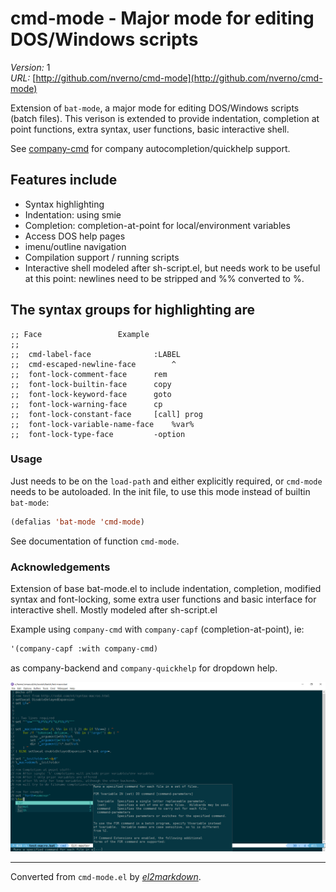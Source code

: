 # cmd-mode - Major mode for editing DOS/Windows scripts

*Version:* 1<br>
*URL:* [http://github.com/nverno/cmd-mode](http://github.com/nverno/cmd-mode)<br>

Extension of `bat-mode`, a major mode for editing DOS/Windows scripts
(batch files).  This verison is extended to provide indentation,
completion at point functions, extra syntax, user functions,
basic interactive shell.

See [company-cmd](http://github.com/nverno/company-cmd)
for company autocompletion/quickhelp support.

## Features include

* Syntax highlighting
* Indentation: using smie
* Completion: completion-at-point for local/environment variables
* Access DOS help pages
* imenu/outline navigation
* Compilation support / running scripts
* Interactive shell modeled after sh-script.el, but needs work to be useful
  at this point: newlines need to be stripped and %% converted to %.

## The syntax groups for highlighting are

    ;; Face					Example
    ;;
    ;;  cmd-label-face				:LABEL
    ;;  cmd-escaped-newline-face	    ^
    ;;  font-lock-comment-face		rem
    ;;  font-lock-builtin-face		copy
    ;;  font-lock-keyword-face		goto
    ;;  font-lock-warning-face		cp
    ;;  font-lock-constant-face		[call] prog
    ;;  font-lock-variable-name-face	%var%
    ;;  font-lock-type-face			-option

### Usage

Just needs to be on the `load-path` and either explicitly required, or
`cmd-mode` needs to be autoloaded.  In the init file, to use this mode
instead of builtin `bat-mode`:

```lisp
(defalias 'bat-mode 'cmd-mode)
```

See documentation of function `cmd-mode`.

### Acknowledgements

Extension of base bat-mode.el to include indentation, completion,
modified syntax and font-locking, some extra user functions and basic
interface for interactive shell.  Mostly modeled after sh-script.el

Example using `company-cmd` with `company-capf` (completion-at-point),
ie:

```lisp
'(company-capf :with company-cmd)
```
as company-backend and `company-quickhelp` for dropdown help.

![example](ex/test-cmd.png)


---
Converted from `cmd-mode.el` by [*el2markdown*](https://github.com/Lindydancer/el2markdown).
